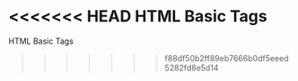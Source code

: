<<<<<<< HEAD
HTML Basic Tags
=======
HTML Basic Tags
>>>>>>> f88df50b2ff89eb7666b0df5eeed5282fd8e5d14
